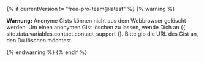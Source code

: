 {% if currentVersion != "free-pro-team@latest" %}
{% warning %}

**Warnung:** Anonyme Gists können nicht aus dem Webbrowser gelöscht werden. Um einen anonymen Gist löschen zu lassen, wende Dich an {{ site.data.variables.contact.contact_support }}. Bitte gib die URL des Gist an, den Du löschen möchtest.

{% endwarning %}
{% endif %}
